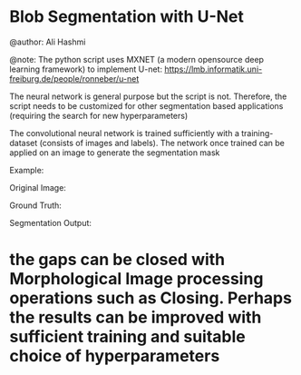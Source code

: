 # Blob Segmentation with U-Net

@author: Ali Hashmi

@note: The python script uses MXNET (a modern opensource deep learning framework) to implement U-net: https://lmb.informatik.uni-freiburg.de/people/ronneber/u-net

The neural network is general purpose but the script is not. Therefore, the script needs to be customized for other segmentation 
based applications (requiring the search for  new hyperparameters)

The convolutional neural network is trained sufficiently with a training-dataset (consists of images and labels). The network once trained can be applied on an image to generate the segmentation mask

Example:

Original Image:




Ground Truth:




Segmentation Output:



# the gaps can be closed with Morphological Image processing operations such as Closing. Perhaps the results can be improved with sufficient training and suitable choice of hyperparameters
